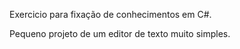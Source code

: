 Exercicio para fixação de conhecimentos em C#.

Pequeno projeto de um editor de texto muito simples.